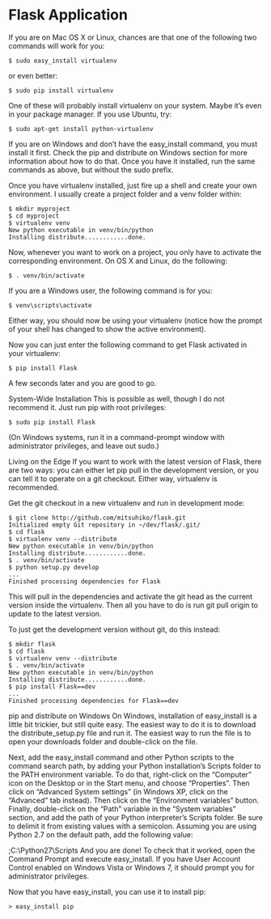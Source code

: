 # Flask Application

If you are on Mac OS X or Linux, chances are that one of the following two commands will work for you:

```
$ sudo easy_install virtualenv
```

or even better:

```
$ sudo pip install virtualenv
```

One of these will probably install virtualenv on your system. Maybe it’s even in your package manager. If you use Ubuntu, try:

```
$ sudo apt-get install python-virtualenv
```

If you are on Windows and don’t have the easy_install command, you must install it first. Check the pip and distribute on Windows section for more information about how to do that. Once you have it installed, run the same commands as above, but without the sudo prefix.

Once you have virtualenv installed, just fire up a shell and create your own environment. I usually create a project folder and a venv folder within:

```
$ mkdir myproject
$ cd myproject
$ virtualenv venv
New python executable in venv/bin/python
Installing distribute............done.
```

Now, whenever you want to work on a project, you only have to activate the corresponding environment. On OS X and Linux, do the following:

```
$ . venv/bin/activate
```

If you are a Windows user, the following command is for you:

```
$ venv\scripts\activate
```

Either way, you should now be using your virtualenv (notice how the prompt of your shell has changed to show the active environment).

Now you can just enter the following command to get Flask activated in your virtualenv:

```
$ pip install Flask
```

A few seconds later and you are good to go.

System-Wide Installation
This is possible as well, though I do not recommend it. Just run pip with root privileges:

```
$ sudo pip install Flask
```

(On Windows systems, run it in a command-prompt window with administrator privileges, and leave out sudo.)

Living on the Edge
If you want to work with the latest version of Flask, there are two ways: you can either let pip pull in the development version, or you can tell it to operate on a git checkout. Either way, virtualenv is recommended.

Get the git checkout in a new virtualenv and run in development mode:

```
$ git clone http://github.com/mitsuhiko/flask.git
Initialized empty Git repository in ~/dev/flask/.git/
$ cd flask
$ virtualenv venv --distribute
New python executable in venv/bin/python
Installing distribute............done.
$ . venv/bin/activate
$ python setup.py develop
...
Finished processing dependencies for Flask
```

This will pull in the dependencies and activate the git head as the current version inside the virtualenv. Then all you have to do is run git pull origin to update to the latest version.

To just get the development version without git, do this instead:

```
$ mkdir flask
$ cd flask
$ virtualenv venv --distribute
$ . venv/bin/activate
New python executable in venv/bin/python
Installing distribute............done.
$ pip install Flask==dev
...
Finished processing dependencies for Flask==dev
```

pip and distribute on Windows
On Windows, installation of easy_install is a little bit trickier, but still quite easy. The easiest way to do it is to download the distribute_setup.py file and run it. The easiest way to run the file is to open your downloads folder and double-click on the file.

Next, add the easy_install command and other Python scripts to the command search path, by adding your Python installation’s Scripts folder to the PATH environment variable. To do that, right-click on the “Computer” icon on the Desktop or in the Start menu, and choose “Properties”. Then click on “Advanced System settings” (in Windows XP, click on the “Advanced” tab instead). Then click on the “Environment variables” button. Finally, double-click on the “Path” variable in the “System variables” section, and add the path of your Python interpreter’s Scripts folder. Be sure to delimit it from existing values with a semicolon. Assuming you are using Python 2.7 on the default path, add the following value:

;C:\Python27\Scripts
And you are done! To check that it worked, open the Command Prompt and execute easy_install. If you have User Account Control enabled on Windows Vista or Windows 7, it should prompt you for administrator privileges.

Now that you have easy_install, you can use it to install pip:

```
> easy_install pip
```

